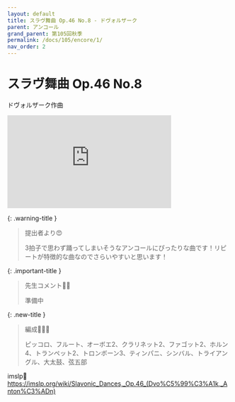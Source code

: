 ```yaml
---
layout: default
title: スラヴ舞曲 Op.46 No.8 - ドヴォルザーク
parent: アンコール
grand_parent: 第105回秋季
permalink: /docs/105/encore/1/
nav_order: 2
---
```


# スラヴ舞曲 Op.46 No.8

ドヴォルザーク作曲

<iframe width="370" height="210" src="https://www.youtube.com/embed/WIywT8fKVZA?si=S1xLymSI-oq2CQg2" title="YouTube video player" frameborder="0" allow="accelerometer; autoplay; clipboard-write; encrypted-media; gyroscope; picture-in-picture; web-share" referrerpolicy="strict-origin-when-cross-origin" allowfullscreen></iframe>

{: .warning-title }
> 提出者より😍
>
> 3拍子で思わず踊ってしまいそうなアンコールにぴったりな曲です！リピートが特徴的な曲なのでさらいやすいと思います！

{: .important-title }
> 先生コメント🤵‍♂️
>
> 準備中

{: .new-title }
> 編成🎻🎺🥁
>
> ピッコロ、フルート、オーボエ2、クラリネット2、ファゴット2、ホルン4、トランペット2、トロンボーン3、ティンパニ、シンバル、トライアングル、大太鼓、弦五部

imslp🎼
<a href="https://imslp.org/wiki/Slavonic_Dances,_Op.46_(Dvo%C5%99%C3%A1k,_Anton%C3%ADn)">https://imslp.org/wiki/Slavonic_Dances,_Op.46_(Dvo%C5%99%C3%A1k,_Anton%C3%ADn)</a>